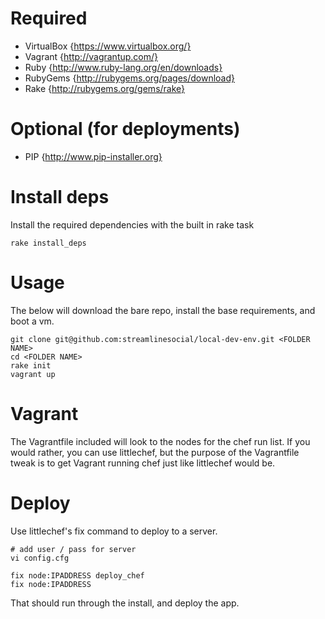 Required
========

- VirtualBox {https://www.virtualbox.org/}
- Vagrant {http://vagrantup.com/}
- Ruby {http://www.ruby-lang.org/en/downloads}
- RubyGems {http://rubygems.org/pages/download}
- Rake {http://rubygems.org/gems/rake}

Optional (for deployments)
==========================

- PIP {http://www.pip-installer.org}

Install deps
============

Install the required dependencies with the built in rake task

    rake install_deps

Usage
=====

The below will download the bare repo, install the base requirements, and boot a vm.

    git clone git@github.com:streamlinesocial/local-dev-env.git <FOLDER NAME>
    cd <FOLDER NAME>
    rake init
    vagrant up

Vagrant
=======

The Vagrantfile included will look to the nodes for the chef run list. If you would rather, you can use littlechef, but the purpose of the Vagrantfile tweak is to get Vagrant running chef just like littlechef would be.

Deploy
======

Use littlechef's fix command to deploy to a server.

    # add user / pass for server
    vi config.cfg

    fix node:IPADDRESS deploy_chef
    fix node:IPADDRESS

That should run through the install, and deploy the app.
